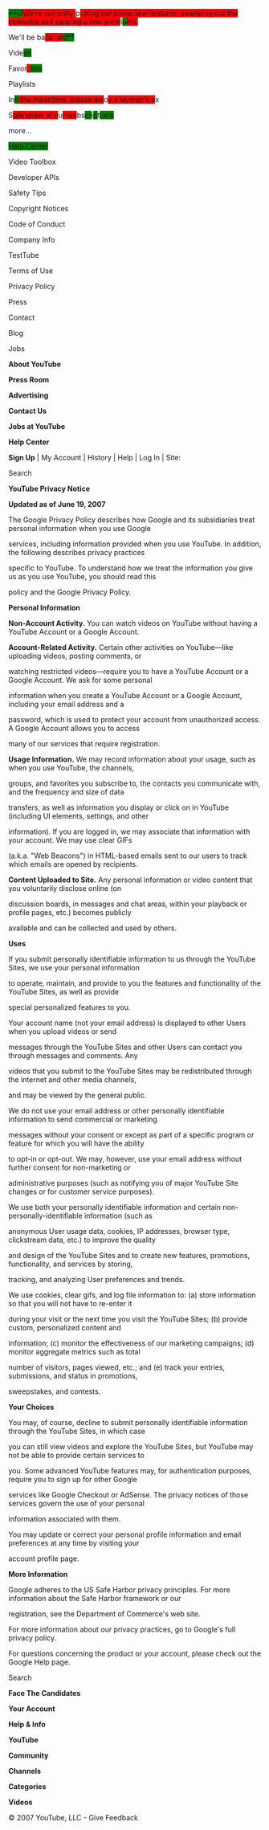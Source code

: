 
<span style="background-color: green;">**U</span><span style="background-color: red;">We're currently </span>p<span style="background-color: red;">utting out some new features, sweeping out the cobwebs and zapping a few grem</span>l<span style="background-color: green;">o</span><span style="background-color: red;">ins. 


We'll be b</span>a<span style="background-color: red;">ck lat</span><span style="background-color: green;">d**


Vid</span>e<span style="background-color: green;">os


Favo</span>r<span style="background-color: red;">. </span><span style="background-color: green;">ites


Playlists


</span>In<span style="background-color: green;">b</span><span style="background-color: red;"> the meantime, please enj</span>o<span style="background-color: red;">y a layman's e</span>x<span style="background-color: green;">


S</span><span style="background-color: red;">planation of o</span>u<span style="background-color: red;">r we</span>bs<span style="background-color: green;">cr</span>i<span style="background-color: green;">p</span>t<span style="background-color: green;">ions


mor</span>e...<span style="background-color: red;"> </span>


<span style="background-color: green;">Help Center


Video Toolbox


Developer APIs


Safety Tips


Copyright Notices


Code of Conduct


Company Info


TestTube


Terms of Use


Privacy Policy


Press


Contact


Blog


Jobs


**About YouTube**


**Press Room**


**Advertising**


**Contact Us**


**Jobs at YouTube**


**Help Center**


**Sign Up** | My Account | History | Help | Log In | Site:


 Search


**YouTube Privacy Notice**


**Updated as of June 19, 2007**


The Google Privacy Policy describes how Google and its subsidiaries treat personal information when you use Google


services, including information provided when you use YouTube. In addition, the following describes privacy practices


specific to YouTube. To understand how we treat the information you give us as you use YouTube, you should read this


policy and the Google Privacy Policy.


**Personal Information**


**Non-Account Activity.** You can watch videos on YouTube without having a YouTube Account or a Google Account.


**Account-Related Activity.** Certain other activities on YouTube—like uploading videos, posting comments, or


watching restricted videos—require you to have a YouTube Account or a Google Account. We ask for some personal


information when you create a YouTube Account or a Google Account, including your email address and a


password, which is used to protect your account from unauthorized access. A Google Account allows you to access


many of our services that require registration.


**Usage Information.** We may record information about your usage, such as when you use YouTube, the channels,


groups, and favorites you subscribe to, the contacts you communicate with, and the frequency and size of data


transfers, as well as information you display or click on in YouTube (including UI elements, settings, and other


information). If you are logged in, we may associate that information with your account. We may use clear GIFs


(a.k.a. "Web Beacons") in HTML-based emails sent to our users to track which emails are opened by recipients.


**Content Uploaded to Site.** Any personal information or video content that you voluntarily disclose online (on


discussion boards, in messages and chat areas, within your playback or profile pages, etc.) becomes publicly


available and can be collected and used by others.


**Uses**


If you submit personally identifiable information to us through the YouTube Sites, we use your personal information


to operate, maintain, and provide to you the features and functionality of the YouTube Sites, as well as provide


special personalized features to you.


Your account name (not your email address) is displayed to other Users when you upload videos or send


messages through the YouTube Sites and other Users can contact you through messages and comments. Any


videos that you submit to the YouTube Sites may be redistributed through the internet and other media channels,


and may be viewed by the general public.


We do not use your email address or other personally identifiable information to send commercial or marketing


messages without your consent or except as part of a specific program or feature for which you will have the ability


to opt-in or opt-out. We may, however, use your email address without further consent for non-marketing or


administrative purposes (such as notifying you of major YouTube Site changes or for customer service purposes).


We use both your personally identifiable information and certain non-personally-identifiable information (such as


anonymous User usage data, cookies, IP addresses, browser type, clickstream data, etc.) to improve the quality


and design of the YouTube Sites and to create new features, promotions, functionality, and services by storing,


tracking, and analyzing User preferences and trends.


We use cookies, clear gifs, and log file information to: (a) store information so that you will not have to re-enter it


during your visit or the next time you visit the YouTube Sites; (b) provide custom, personalized content and


information; (c) monitor the effectiveness of our marketing campaigns; (d) monitor aggregate metrics such as total


number of visitors, pages viewed, etc.; and (e) track your entries, submissions, and status in promotions,


sweepstakes, and contests.


**Your Choices**


You may, of course, decline to submit personally identifiable information through the YouTube Sites, in which case


you can still view videos and explore the YouTube Sites, but YouTube may not be able to provide certain services to


you. Some advanced YouTube features may, for authentication purposes, require you to sign up for other Google


services like Google Checkout or AdSense. The privacy notices of those services govern the use of your personal


information associated with them.


You may update or correct your personal profile information and email preferences at any time by visiting your


account profile page.


**More Information**


Google adheres to the US Safe Harbor privacy principles. For more information about the Safe Harbor framework or our


registration, see the Department of Commerce's web site.


For more information about our privacy practices, go to Google's full privacy policy.


For questions concerning the product or your account, please check out the Google Help page.


 


 Search


**Face The Candidates**


**Your Account**


**Help & Info**


**YouTube**


**Community**


**Channels**


**Categories**


**Videos**



© 2007 YouTube, LLC - Give Feedback

</span>